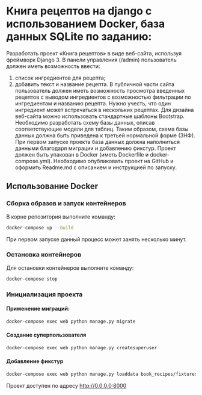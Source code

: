 # Книга рецептов на django с использованием Docker, база данных SQLite по заданию:
Разработать проект «Книга рецептов» в виде веб-сайта, используя фреймворк Django 3.
В панели управления (/admin) пользователь должен иметь возможность ввести:
1. список ингредиентов для рецепта;
2. добавить текст и название рецепта.
В публичной части сайта пользователь должен иметь возможность просмотра введенных рецептов с выводом ингредиентов с возможностью фильтрации по ингредиентам и названию рецепта. Нужно учесть, что один ингредиент может встречаться в нескольких рецептах.
Для дизайна веб-сайта можно использовать стандартные шаблоны Bootstrap.
Необходимо разработать схему базы данных, описав соответствующие модели для таблиц. Таким образом, схема базы данных должна быть приведена к третьей нормальной форме (3НФ).
При первом запуске проекта база данных должна наполниться данными благодаря миграции и добавлению фикстур.
Проект должен быть упакован в Docker (иметь Dockerfile и docker-compose.yml).
Необходимо опубликовать проект на GitHub и оформить Readme.md с описанием и инструкцией по запуску.

## Использование Docker

### Сборка образов и запуск контейнеров

В корне репозитория выполните команду:

```bash
docker-compose up --build
```

При первом запуске данный процесс может занять несколько минут.

### Остановка контейнеров

Для остановки контейнеров выполните команду:

```bash
docker-compose stop
```
### Инициализация проекта

#### Применение миграций:

```bash
docker-compose exec web python manage.py migrate
```

#### Создание суперпользователя

```bash
docker-compose exec web python manage.py createsuperuser
```

#### Добавление фикстур

```bash
docker-compose exec web python manage.py loaddata book_recipes/fixtures/initial_data.json
```

Проект доступен по адресу http://0.0.0.0:8000
